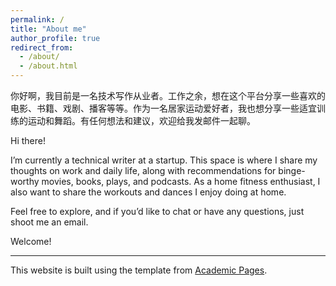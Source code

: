 ```yaml
---
permalink: /
title: "About me"
author_profile: true
redirect_from: 
  - /about/
  - /about.html
---
```


你好啊，我目前是一名技术写作从业者。工作之余，想在这个平台分享一些喜欢的电影、书籍、戏剧、播客等等。作为一名居家运动爱好者，我也想分享一些适宜训练的运动和舞蹈。有任何想法和建议，欢迎给我发邮件一起聊。

Hi there!

I’m currently a technical writer at a startup. This space is where I share my thoughts on work and daily life, along with recommendations for binge-worthy movies, books, plays, and podcasts. As a home fitness enthusiast, I also want to share the workouts and dances I enjoy doing at home.

Feel free to explore, and if you’d like to chat or have any questions, just shoot me an email.

Welcome!

---

This website is built using the template from [Academic Pages](https://github.com/academicpages/academicpages.github.io).
